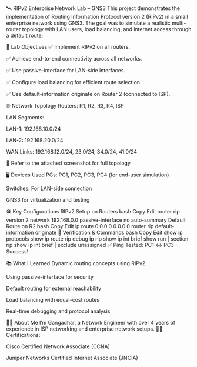 🛰️ RIPv2 Enterprise Network Lab – GNS3
This project demonstrates the implementation of Routing Information Protocol version 2 (RIPv2) in a small enterprise network using GNS3. The goal was to simulate a realistic multi-router topology with LAN users, load balancing, and internet access through a default route.

🔧 Lab Objectives
✅ Implement RIPv2 on all routers.

✅ Achieve end-to-end connectivity across all networks.

✅ Use passive-interface for LAN-side interfaces.

✅ Configure load balancing for efficient route selection.

✅ Use default-information originate on Router 2 (connected to ISP).

🌐 Network Topology
Routers: R1, R2, R3, R4, ISP

LAN Segments:

LAN-1: 192.168.10.0/24

LAN-2: 192.168.20.0/24

WAN Links: 192.168.12.0/24, 23.0/24, 34.0/24, 41.0/24

📸 Refer to the attached screenshot for full topology

🖥️ Devices Used
PCs: PC1, PC2, PC3, PC4 (for end-user simulation)

Switches: For LAN-side connection

GNS3 for virtualization and testing

🛠️ Key Configurations
RIPv2 Setup on Routers
bash
Copy
Edit
router rip
 version 2
 network 192.168.0.0
 passive-interface <LAN interface>
 no auto-summary
Default Route on R2
bash
Copy
Edit
ip route 0.0.0.0 0.0.0.0 <ISP next hop IP>
router rip
 default-information originate
🧪 Verification & Commands
bash
Copy
Edit
show ip protocols
show ip route rip
debug ip rip
show ip int brief
show run | section rip
show ip int brief | exclude unassigned
✅ Ping Tested: PC1 ↔ PC3 – Success!

📚 What I Learned
Dynamic routing concepts using RIPv2

Using passive-interface for security

Default routing for external reachability

Load balancing with equal-cost routes

Real-time debugging and protocol analysis

👨‍💻 About Me
I’m Gangadhar, a Network Engineer with over 4 years of experience in ISP networking and enterprise network setups.
🧑‍🎓 Certifications:

Cisco Certified Network Associate (CCNA)

Juniper Networks Certified Internet Associate (JNCIA)

